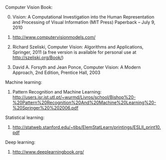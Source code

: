 Computer Vision Book: 

0) Vision: A Computational Investigation into the Human Representation and Processing of Visual Information (MIT Press) Paperback – July 9, 2010

1) http://www.computervisionmodels.com/

2) Richard Szeliski, Computer Vision: Algorithms and Applications, Springer, 2011 (a free version is available for personal use at http://szeliski.org/Book/)

3) David A. Forsyth and Jean Ponce, Computer Vision: A Modern Approach, 2nd Edition,  Prentice Hall, 2003

Machine learning: 

1)  Pattern Recognition and Machine Learning: http://users.isr.ist.utl.pt/~wurmd/Livros/school/Bishop%20-%20Pattern%20Recognition%20And%20Machine%20Learning%20-%20Springer%20%202006.pdf 

Statistical learning: 

1) http://statweb.stanford.edu/~tibs/ElemStatLearn/printings/ESLII_print10.pdf

Deep learning: 
1) http://www.deeplearningbook.org/ 
